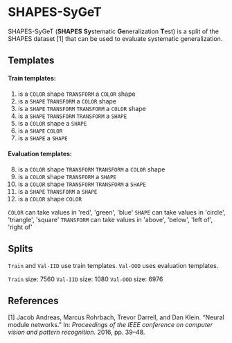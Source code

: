 # SHAPES-SyGeT

SHAPES-SyGeT (**SHAPES** **Sy**stematic **Ge**neralization **T**est) is a split of the SHAPES dataset [1] that can be used to evaluate systematic generalization.

## Templates

#### Train templates:
 1. is a `COLOR` shape `TRANSFORM` a `COLOR` shape
2. is a `SHAPE` `TRANSFORM` a `COLOR` shape
3. is a `SHAPE` `TRANSFORM` `TRANSFORM` a `COLOR` shape
4. is a `SHAPE` `TRANSFORM` `TRANSFORM` a `SHAPE`
5. is a `COLOR` shape a `SHAPE`
6. is a `SHAPE` `COLOR`
7. is a `SHAPE` a `SHAPE`
#### Evaluation templates:
8. is a `COLOR` shape `TRANSFORM` `TRANSFORM` a `COLOR` shape
9. is a `COLOR` shape `TRANSFORM` a `SHAPE`
10. is a `COLOR` shape `TRANSFORM` `TRANSFORM` a `SHAPE`
11. is a `SHAPE` `TRANSFORM` a `SHAPE`
12. is a `COLOR` shape `COLOR`

`COLOR` can take values in 'red', 'green', 'blue'
`SHAPE` can take values in 'circle', 'triangle', 'square'
`TRANSFORM` can take values in 'above', 'below', 'left of', 'right of'

## Splits

`Train` and `Val-IID` use train templates. `Val-OOD` uses evaluation templates.

`Train` size: 7560
`Val-IID` size: 1080
`Val-OOD` size: 6976

## References

[1] Jacob Andreas, Marcus Rohrbach, Trevor Darrell, and Dan Klein. “Neural module networks.” In: *Proceedings of the IEEE conference on computer vision and pattern recognition.* 2016, pp. 39–48.
